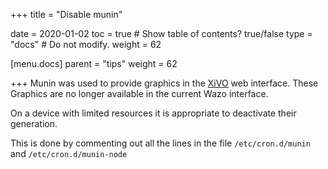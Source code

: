 +++
title = "Disable munin"

date = 2020-01-02
toc = true  # Show table of contents? true/false
type = "docs"  # Do not modify.
weight = 62

[menu.docs]
  parent = "tips"
  weight = 62

+++
Munin was used to provide graphics in the [XiVO](https://www.xivo.solutions) web interface. These Graphics are no longer available in the current Wazo interface.

On a device with limited resources it is appropriate to deactivate their generation.

This is done by commenting out all the lines in the file `/etc/cron.d/munin` and `/etc/cron.d/munin-node`
